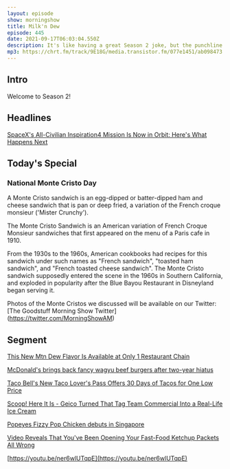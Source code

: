 ```yaml
---
layout: episode
show: morningshow
title: Milk'n Dew
episode: 445
date: 2021-09-17T06:03:04.550Z
description: It's like having a great Season 2 joke, but the punchline is
mp3: https://chrt.fm/track/9E18G/media.transistor.fm/077e1451/ab098473.mp3
---
```

## Intro

Welcome to Season 2!

## Headlines

[SpaceX's All-Civilian Inspiration4 Mission Is Now in Orbit: Here's What Happens Next](https://gizmodo.com/spacex-s-all-civilian-inspiration4-mission-is-now-in-or-1847687655)

## Today's Special

### National Monte Cristo Day

A Monte Cristo sandwich is an egg-dipped or batter-dipped ham and cheese sandwich that is pan or deep fried, a variation of the French croque monsieur ('Mister Crunchy').

The Monte Cristo Sandwich is an American variation of French Croque Monsieur sandwiches that first appeared on the menu of a Paris cafe in 1910.

From the 1930s to the 1960s, American cookbooks had recipes for this sandwich under such names as "French sandwich", "toasted ham sandwich", and "French toasted cheese sandwich". The Monte Cristo sandwich supposedly entered the scene in the 1960s in Southern California, and exploded in popularity after the Blue Bayou Restaurant in Disneyland began serving it.

Photos of the Monte Cristos we discussed will be available on our Twitter: 
[The Goodstuff Morning Show Twitter]
(https://twitter.com/MorningShowAM)

## Segment

[This New Mtn Dew Flavor Is Available at Only 1 Restaurant Chain](https://www.thrillist.com/news/nation/mtn-dew-dark-berry-bash-applebees)

[McDonald's brings back fancy wagyu beef burgers after two-year hiatus](https://www.dailymail.co.uk/femail/article-9987563/McDonalds-Australia-brings-fancy-wagyu-beef-burgers-two-year-hiatus.html)

[Taco Bell's New Taco Lover's Pass Offers 30 Days of Tacos for One Low Price](https://www.foodandwine.com/news/taco-bell-subscription-test)

[Scoop! Here It Is - Geico Turned That Tag Team Commercial Into a Real-Life Ice Cream](https://www.foodandwine.com/news/scoop-there-it-is-commercial-ice-cream-tag-team-geico)

[Popeyes Fizzy Pop Chicken debuts in Singapore](https://thetakeout.com/popeyes-singapore-fizzy-pop-chicken-pop-rocks-explode-f-1847688471)

[Video Reveals That You've Been Opening Your Fast-Food Ketchup Packets All Wrong](https://www.entrepreneur.com/article/385049)

[https://youtu.be/ner6wlUTqpE](https://youtu.be/ner6wlUTqpE)